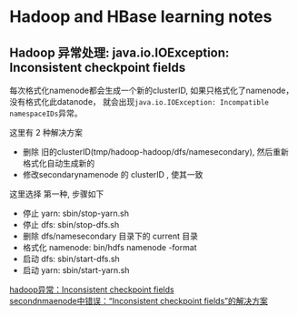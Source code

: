 # Hadoop and HBase learning notes

## Hadoop 异常处理:  java.io.IOException: Inconsistent checkpoint fields

每次格式化namenode都会生成一个新的clusterID, 如果只格式化了namenode，没有格式化此datanode， 就会出现`java.io.IOException: Incompatible namespaceIDs`异常。  

这里有 2 种解决方案

* 删除 旧的clusterID(tmp/hadoop-hadoop/dfs/namesecondary), 然后重新格式化自动生成新的
* 修改secondarynamenode 的 clusterID , 使其一致

这里选择 第一种, 步骤如下

* 停止 yarn: sbin/stop-yarn.sh
* 停止 dfs: sbin/stop-dfs.sh
* 删除 dfs/namesecondary 目录下的 current 目录
* 格式化 namenode: bin/hdfs namenode -format
* 启动 dfs: sbin/start-dfs.sh
* 启动 yarn: sbin/start-yarn.sh

 [hadoop异常：Inconsistent checkpoint fields](https://blog.csdn.net/weixin_42316741/article/details/81809251)  
[secondnmaenode中错误：“Inconsistent checkpoint fields”的解决方案](https://blog.csdn.net/mr_zhang2014/article/details/78741971)
